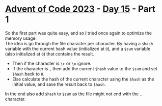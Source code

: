 # [Advent of Code 2023](../../README.md) - [Day 15](../README.md) - Part 1

So the first part was quite easy, and so I tried once again to
optimize the memory usage.  
The idea is go through the file character per character. By having a `$hash` 
variable with the current hash value (initialized at `0`), and a `$sum` variable
(also initialized at `0`) that contains the result.  
- Then if the character is `\r` or `\n` ignore.  
- If the character is `,` then add the current `$hash` value to the `$sum` and 
  set `$hash` back to `0`.  
- Else calculate the hash of the current character using the `$hash`
  as the initial value, and save the result back to `$hash`.

In the end also add `$hash` to `$sum` as the file might not end with the `,`
character.
